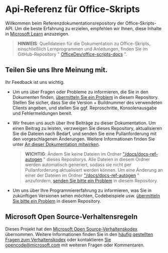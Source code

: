 # <a name="office-scripts-api-reference"></a>Api-Referenz für Office-Skripts

Willkommen beim Referenzdokumentationsrepository der Office-Skripts-API. Um die beste Erfahrung zu erzielen, empfehlen wir Ihnen, diese Inhalte in [Microsoft Learn](https://learn.microsoft.com/javascript/api/office-scripts/overview) anzuzeigen.

> **HINWEIS**: Quelldateien für die Dokumentation zu Office-Skripts, einschließlich Lernprogrammen und Anleitungen, finden Sie im GitHub-Repository " [OfficeDev/office-scripts-docs](https://github.com/OfficeDev/office-scripts-docs) ".

## <a name="give-us-your-feedback"></a>Teilen Sie uns Ihre Meinung mit.

Ihr Feedback ist uns wichtig.

* Um uns über Fragen oder Probleme zu informieren, die Sie in den Dokumenten finden,  [übermitteln Sie ein Problem](https://github.com/OfficeDev/office-scripts-docs-reference/issues) in diesem Repository. Stellen Sie sicher, dass Sie die Version + Buildnummer des verwendeten Clients angeben, und stellen Sie ggf. Reproschritte, Konsolenausgabe und Fehlermeldungen bereit.

* Wir freuen uns auch über Ihre Beiträge zu dieser Dokumentation. Um einen Beitrag zu leisten, verzweigen Sie dieses Repository, aktualisieren Sie die Dateien nach Bedarf, und senden Sie eine Pullanforderung mit den vorgeschlagenen Änderungen. Weitere Informationen finden Sie unter [An dieser Dokumentation mitwirken](Contributing.md).

    > **WICHTIG**: Ändern Sie keine Dateien im Ordner ["/docs/docs-ref-autogen](https://github.com/OfficeDev/office-scripts-docs-reference/tree/master/docs/docs-ref-autogen) " dieses Repositorys. Alle Dateien in diesem Ordner werden automatisch generiert, sodass sie nicht per Pullanforderung aktualisiert werden können. Um eine Änderung an einer der Dateien im Ordner ["/docs/docs-ref-autogen](https://github.com/OfficeDev/office-scripts-docs-reference/tree/master/docs/docs-ref-autogen) " anzufordern, [senden Sie bitte ein Problem](https://github.com/OfficeDev/office-scripts-docs-reference/issues) in diesem Repository.

* Um uns über Ihre Programmiererfahrung zu informieren, was Sie in zukünftigen Versionen sehen möchten, Codebeispiele usw. [übermitteln Sie bitte ein Problem](https://github.com/OfficeDev/office-scripts-docs-reference/issues) in diesem Repository.

## <a name="microsoft-open-source-code-of-conduct"></a>Microsoft Open Source-Verhaltensregeln

Dieses Projekt hat den [ Microsoft Open Source-Verhaltenskodex](https://opensource.microsoft.com/codeofconduct/) übernommen.
Weitere Informationen finden Sie in den [häufig gestellten Fragen zum Verhaltenskodex](https://opensource.microsoft.com/codeofconduct/faq/) oder kontaktieren [Sie opencode@microsoft.com](mailto:opencode@microsoft.com) mit weiteren Fragen oder Kommentaren.
